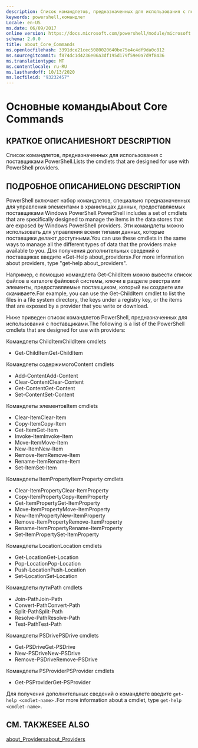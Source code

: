 ```yaml
---
description: Список командлетов, предназначенных для использования с поставщиками PowerShell.
keywords: powershell,командлет
Locale: en-US
ms.date: 06/09/2017
online version: https://docs.microsoft.com/powershell/module/microsoft.powershell.core/about/about_core_commands?view=powershell-5.1&WT.mc_id=ps-gethelp
schema: 2.0.0
title: about_Core_Commands
ms.openlocfilehash: 3391dce21cec5080020640be75e4c4df9da0c812
ms.sourcegitcommit: f874dc1d4236e06a3df195d179f59e0a7d9f8436
ms.translationtype: MT
ms.contentlocale: ru-RU
ms.lasthandoff: 10/13/2020
ms.locfileid: "93232457"
---
```

# <a name="about-core-commands"></a><span data-ttu-id="20862-104">Основные команды</span><span class="sxs-lookup"><span data-stu-id="20862-104">About Core Commands</span></span>

## <a name="short-description"></a><span data-ttu-id="20862-105">КРАТКОЕ ОПИСАНИЕ</span><span class="sxs-lookup"><span data-stu-id="20862-105">SHORT DESCRIPTION</span></span>

<span data-ttu-id="20862-106">Список командлетов, предназначенных для использования с поставщиками PowerShell.</span><span class="sxs-lookup"><span data-stu-id="20862-106">Lists the cmdlets that are designed for use with PowerShell providers.</span></span>

## <a name="long-description"></a><span data-ttu-id="20862-107">ПОДРОБНОЕ ОПИСАНИЕ</span><span class="sxs-lookup"><span data-stu-id="20862-107">LONG DESCRIPTION</span></span>

<span data-ttu-id="20862-108">PowerShell включает набор командлетов, специально предназначенных для управления элементами в хранилищах данных, предоставляемых поставщиками Windows PowerShell.</span><span class="sxs-lookup"><span data-stu-id="20862-108">PowerShell includes a set of cmdlets that are specifically designed to manage the items in the data stores that are exposed by Windows PowerShell providers.</span></span>
<span data-ttu-id="20862-109">Эти командлеты можно использовать для управления всеми типами данных, которые поставщики делают доступными.</span><span class="sxs-lookup"><span data-stu-id="20862-109">You can use these cmdlets in the same ways to manage all the different types of data that the providers make available to you.</span></span> <span data-ttu-id="20862-110">Для получения дополнительных сведений о поставщиках введите «Get-Help about_providers».</span><span class="sxs-lookup"><span data-stu-id="20862-110">For more information about providers, type "get-help about_providers".</span></span>

<span data-ttu-id="20862-111">Например, с помощью командлета Get-ChildItem можно вывести список файлов в каталоге файловой системы, ключи в разделе реестра или элементы, предоставляемые поставщиком, который вы создаете или скачиваете.</span><span class="sxs-lookup"><span data-stu-id="20862-111">For example, you can use the Get-ChildItem cmdlet to list the files in a file system directory, the keys under a registry key, or the items that are exposed by a provider that you write or download.</span></span>

<span data-ttu-id="20862-112">Ниже приведен список командлетов PowerShell, предназначенных для использования с поставщиками.</span><span class="sxs-lookup"><span data-stu-id="20862-112">The following is a list of the PowerShell cmdlets that are designed for use with providers:</span></span>

<span data-ttu-id="20862-113">Командлеты ChildItem</span><span class="sxs-lookup"><span data-stu-id="20862-113">ChildItem cmdlets</span></span>

- <span data-ttu-id="20862-114">Get-ChildItem</span><span class="sxs-lookup"><span data-stu-id="20862-114">Get-ChildItem</span></span>

<span data-ttu-id="20862-115">Командлеты содержимого</span><span class="sxs-lookup"><span data-stu-id="20862-115">Content cmdlets</span></span>

- <span data-ttu-id="20862-116">Add-Content</span><span class="sxs-lookup"><span data-stu-id="20862-116">Add-Content</span></span>
- <span data-ttu-id="20862-117">Clear-Content</span><span class="sxs-lookup"><span data-stu-id="20862-117">Clear-Content</span></span>
- <span data-ttu-id="20862-118">Get-Content</span><span class="sxs-lookup"><span data-stu-id="20862-118">Get-Content</span></span>
- <span data-ttu-id="20862-119">Set-Content</span><span class="sxs-lookup"><span data-stu-id="20862-119">Set-Content</span></span>

<span data-ttu-id="20862-120">Командлеты элементов</span><span class="sxs-lookup"><span data-stu-id="20862-120">Item cmdlets</span></span>

- <span data-ttu-id="20862-121">Clear-Item</span><span class="sxs-lookup"><span data-stu-id="20862-121">Clear-Item</span></span>
- <span data-ttu-id="20862-122">Copy-Item</span><span class="sxs-lookup"><span data-stu-id="20862-122">Copy-Item</span></span>
- <span data-ttu-id="20862-123">Get-Item</span><span class="sxs-lookup"><span data-stu-id="20862-123">Get-Item</span></span>
- <span data-ttu-id="20862-124">Invoke-Item</span><span class="sxs-lookup"><span data-stu-id="20862-124">Invoke-Item</span></span>
- <span data-ttu-id="20862-125">Move-Item</span><span class="sxs-lookup"><span data-stu-id="20862-125">Move-Item</span></span>
- <span data-ttu-id="20862-126">New-Item</span><span class="sxs-lookup"><span data-stu-id="20862-126">New-Item</span></span>
- <span data-ttu-id="20862-127">Remove-Item</span><span class="sxs-lookup"><span data-stu-id="20862-127">Remove-Item</span></span>
- <span data-ttu-id="20862-128">Rename-Item</span><span class="sxs-lookup"><span data-stu-id="20862-128">Rename-Item</span></span>
- <span data-ttu-id="20862-129">Set-Item</span><span class="sxs-lookup"><span data-stu-id="20862-129">Set-Item</span></span>

<span data-ttu-id="20862-130">Командлеты ItemProperty</span><span class="sxs-lookup"><span data-stu-id="20862-130">ItemProperty cmdlets</span></span>

- <span data-ttu-id="20862-131">Clear-ItemProperty</span><span class="sxs-lookup"><span data-stu-id="20862-131">Clear-ItemProperty</span></span>
- <span data-ttu-id="20862-132">Copy-ItemProperty</span><span class="sxs-lookup"><span data-stu-id="20862-132">Copy-ItemProperty</span></span>
- <span data-ttu-id="20862-133">Get-ItemProperty</span><span class="sxs-lookup"><span data-stu-id="20862-133">Get-ItemProperty</span></span>
- <span data-ttu-id="20862-134">Move-ItemProperty</span><span class="sxs-lookup"><span data-stu-id="20862-134">Move-ItemProperty</span></span>
- <span data-ttu-id="20862-135">New-ItemProperty</span><span class="sxs-lookup"><span data-stu-id="20862-135">New-ItemProperty</span></span>
- <span data-ttu-id="20862-136">Remove-ItemProperty</span><span class="sxs-lookup"><span data-stu-id="20862-136">Remove-ItemProperty</span></span>
- <span data-ttu-id="20862-137">Rename-ItemProperty</span><span class="sxs-lookup"><span data-stu-id="20862-137">Rename-ItemProperty</span></span>
- <span data-ttu-id="20862-138">Set-ItemProperty</span><span class="sxs-lookup"><span data-stu-id="20862-138">Set-ItemProperty</span></span>

<span data-ttu-id="20862-139">Командлеты Location</span><span class="sxs-lookup"><span data-stu-id="20862-139">Location cmdlets</span></span>

- <span data-ttu-id="20862-140">Get-Location</span><span class="sxs-lookup"><span data-stu-id="20862-140">Get-Location</span></span>
- <span data-ttu-id="20862-141">Pop-Location</span><span class="sxs-lookup"><span data-stu-id="20862-141">Pop-Location</span></span>
- <span data-ttu-id="20862-142">Push-Location</span><span class="sxs-lookup"><span data-stu-id="20862-142">Push-Location</span></span>
- <span data-ttu-id="20862-143">Set-Location</span><span class="sxs-lookup"><span data-stu-id="20862-143">Set-Location</span></span>

<span data-ttu-id="20862-144">Командлеты пути</span><span class="sxs-lookup"><span data-stu-id="20862-144">Path cmdlets</span></span>

- <span data-ttu-id="20862-145">Join-Path</span><span class="sxs-lookup"><span data-stu-id="20862-145">Join-Path</span></span>
- <span data-ttu-id="20862-146">Convert-Path</span><span class="sxs-lookup"><span data-stu-id="20862-146">Convert-Path</span></span>
- <span data-ttu-id="20862-147">Split-Path</span><span class="sxs-lookup"><span data-stu-id="20862-147">Split-Path</span></span>
- <span data-ttu-id="20862-148">Resolve-Path</span><span class="sxs-lookup"><span data-stu-id="20862-148">Resolve-Path</span></span>
- <span data-ttu-id="20862-149">Test-Path</span><span class="sxs-lookup"><span data-stu-id="20862-149">Test-Path</span></span>

<span data-ttu-id="20862-150">Командлеты PSDrive</span><span class="sxs-lookup"><span data-stu-id="20862-150">PSDrive cmdlets</span></span>

- <span data-ttu-id="20862-151">Get-PSDrive</span><span class="sxs-lookup"><span data-stu-id="20862-151">Get-PSDrive</span></span>
- <span data-ttu-id="20862-152">New-PSDrive</span><span class="sxs-lookup"><span data-stu-id="20862-152">New-PSDrive</span></span>
- <span data-ttu-id="20862-153">Remove-PSDrive</span><span class="sxs-lookup"><span data-stu-id="20862-153">Remove-PSDrive</span></span>

<span data-ttu-id="20862-154">Командлеты PSProvider</span><span class="sxs-lookup"><span data-stu-id="20862-154">PSProvider cmdlets</span></span>

- <span data-ttu-id="20862-155">Get-PSProvider</span><span class="sxs-lookup"><span data-stu-id="20862-155">Get-PSProvider</span></span>

<span data-ttu-id="20862-156">Для получения дополнительных сведений о командлете введите `get-help <cmdlet-name>` .</span><span class="sxs-lookup"><span data-stu-id="20862-156">For more information about a cmdlet, type `get-help <cmdlet-name>`.</span></span>

## <a name="see-also"></a><span data-ttu-id="20862-157">СМ. ТАКЖЕ</span><span class="sxs-lookup"><span data-stu-id="20862-157">SEE ALSO</span></span>

[<span data-ttu-id="20862-158">about_Providers</span><span class="sxs-lookup"><span data-stu-id="20862-158">about_Providers</span></span>](about_Providers.md)
